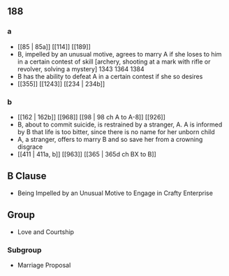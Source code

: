 ## 188
### a
- [[85 | 85a]] [[114]] [[189]] 
- B, impelled by an unusual motive, agrees to marry A if she loses to him in a certain contest of skill [archery, shooting at a mark with rifle or revolver, solving a mystery] 1343 1364 1384
- B has the ability to defeat A in a certain contest if she so desires
- [[355]] [[1243]] [[234 | 234b]] 

### b
- [[162 | 162b]] [[968]] [[98 | 98 ch A to A-8]] [[926]] 
- B, about to commit suicide, is restrained by a stranger, A. A is informed by B that life is too bitter, since there is no name for her unborn child
- A, a stranger, offers to marry B and so save her from a crowning disgrace
- [[411 | 411a, b]] [[963]] [[365 | 365d ch BX to B]] 

## B Clause
- Being Impelled by an Unusual Motive to Engage in Crafty Enterprise

## Group
- Love and Courtship

### Subgroup
- Marriage Proposal

